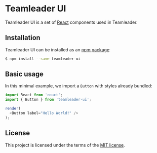 # Teamleader UI

Teamleader UI is a set of [React](http://facebook.github.io/react/) components used in Teamleader.

## Installation

Teamleader UI can be installed as an [npm package](https://www.npmjs.com/package/teamleader-ui):

```bash
$ npm install --save teamleader-ui
```

## Basic usage

In this minimal example, we import a `Button` with styles already bundled:

```js
import React from 'react';
import { Button } from 'teamleader-ui';

render(
  <Button label="Hello World!" />
);
```

## License

This project is licensed under the terms of the [MIT license](https://github.com/teamleadercrm/teamleader-ui/blob/master/LICENSE).
